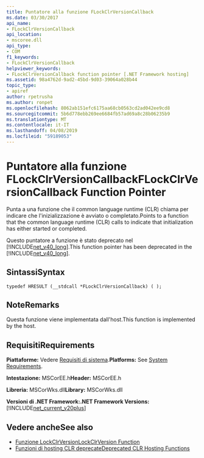 ```yaml
---
title: Puntatore alla funzione FLockClrVersionCallback
ms.date: 03/30/2017
api_name:
- FLockClrVersionCallback
api_location:
- mscoree.dll
api_type:
- COM
f1_keywords:
- FLockClrVersionCallback
helpviewer_keywords:
- FLockClrVersionCallback function pointer [.NET Framework hosting]
ms.assetid: 98a4762d-9ad2-45bd-9d03-39064a028b44
topic_type:
- apiref
author: rpetrusha
ms.author: ronpet
ms.openlocfilehash: 8062ab151efc6175aa68cb0563cd2ad042ee9cd8
ms.sourcegitcommit: 5b6d778ebb269ee6684fb57ad69a8c28b06235b9
ms.translationtype: MT
ms.contentlocale: it-IT
ms.lasthandoff: 04/08/2019
ms.locfileid: "59189053"
---
```

# <a name="flockclrversioncallback-function-pointer"></a><span data-ttu-id="2bcff-102">Puntatore alla funzione FLockClrVersionCallback</span><span class="sxs-lookup"><span data-stu-id="2bcff-102">FLockClrVersionCallback Function Pointer</span></span>
<span data-ttu-id="2bcff-103">Punta a una funzione che il common language runtime (CLR) chiama per indicare che l'inizializzazione è avviato o completato.</span><span class="sxs-lookup"><span data-stu-id="2bcff-103">Points to a function that the common language runtime (CLR) calls to indicate that initialization has either started or completed.</span></span>  
  
 <span data-ttu-id="2bcff-104">Questo puntatore a funzione è stato deprecato nel [!INCLUDE[net_v40_long](../../../../includes/net-v40-long-md.md)].</span><span class="sxs-lookup"><span data-stu-id="2bcff-104">This function pointer has been deprecated in the [!INCLUDE[net_v40_long](../../../../includes/net-v40-long-md.md)].</span></span>  
  
## <a name="syntax"></a><span data-ttu-id="2bcff-105">Sintassi</span><span class="sxs-lookup"><span data-stu-id="2bcff-105">Syntax</span></span>  
  
```  
typedef HRESULT (__stdcall *FLockClrVersionCallback) ( );  
```  
  
## <a name="remarks"></a><span data-ttu-id="2bcff-106">Note</span><span class="sxs-lookup"><span data-stu-id="2bcff-106">Remarks</span></span>  
 <span data-ttu-id="2bcff-107">Questa funzione viene implementata dall'host.</span><span class="sxs-lookup"><span data-stu-id="2bcff-107">This function is implemented by the host.</span></span>  
  
## <a name="requirements"></a><span data-ttu-id="2bcff-108">Requisiti</span><span class="sxs-lookup"><span data-stu-id="2bcff-108">Requirements</span></span>  
 <span data-ttu-id="2bcff-109">**Piattaforme:** Vedere [Requisiti di sistema](../../../../docs/framework/get-started/system-requirements.md).</span><span class="sxs-lookup"><span data-stu-id="2bcff-109">**Platforms:** See [System Requirements](../../../../docs/framework/get-started/system-requirements.md).</span></span>  
  
 <span data-ttu-id="2bcff-110">**Intestazione:** MSCorEE.h</span><span class="sxs-lookup"><span data-stu-id="2bcff-110">**Header:** MSCorEE.h</span></span>  
  
 <span data-ttu-id="2bcff-111">**Libreria:** MSCorWks.dll</span><span class="sxs-lookup"><span data-stu-id="2bcff-111">**Library:** MSCorWks.dll</span></span>  
  
 **<span data-ttu-id="2bcff-112">Versioni di .NET Framework:</span><span class="sxs-lookup"><span data-stu-id="2bcff-112">.NET Framework Versions:</span></span>** [!INCLUDE[net_current_v20plus](../../../../includes/net-current-v20plus-md.md)]  
  
## <a name="see-also"></a><span data-ttu-id="2bcff-113">Vedere anche</span><span class="sxs-lookup"><span data-stu-id="2bcff-113">See also</span></span>

- [<span data-ttu-id="2bcff-114">Funzione LockClrVersion</span><span class="sxs-lookup"><span data-stu-id="2bcff-114">LockClrVersion Function</span></span>](../../../../docs/framework/unmanaged-api/hosting/lockclrversion-function.md)
- [<span data-ttu-id="2bcff-115">Funzioni di hosting CLR deprecate</span><span class="sxs-lookup"><span data-stu-id="2bcff-115">Deprecated CLR Hosting Functions</span></span>](../../../../docs/framework/unmanaged-api/hosting/deprecated-clr-hosting-functions.md)
